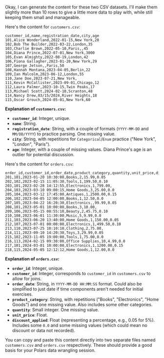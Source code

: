 Okay, I can generate the content for these two CSV datasets. I'll make them slightly more than 10 rows to give a little more data to play with, while still keeping them small and manageable.

Here's the content for `customers.csv`:

```csv
customer_id,name,registration_date,city,age
101,Alice Wonderland,2022-01-15,New York,28
102,Bob The Builder,2022-03-22,London,35
103,Charlie Brown,2022-05-10,Paris,,45
104,Diana Prince,2022-07-01,New York,3000
105,Evan Almighty,2022-08-19,London,42
106,Fiona Gallagher,2023-01-20,New York,29
107,George Jetson,,Paris,50
108,Hannah Montana,2023-04-05,Berlin,22
109,Ian Malcolm,2023-06-12,London,55
110,Jane Doe,2023-07-21,New York,
111,Kevin McCallister,2023-09-01,Chicago,12
112,Laura Palmer,2023-10-15,Twin Peaks,17
113,Michael Scott,2024-02-10,Scranton,48
114,Nancy Drew,03/15/2024,River Heights,18
115,Oscar Grouch,2024-05-01,New York,60
```

**Explanation of `customers.csv`:**

  * **`customer_id`**: Integer, unique.
  * **`name`**: String.
  * **`registration_date`**: String, with a couple of formats (`YYYY-MM-DD` and `MM/DD/YYYY`) to practice parsing. One missing value.
  * **`city`**: String, with repetitions for `Categorical`/`Enum` practice ("New York", "London", "Paris").
  * **`age`**: Integer, with a couple of missing values. Diana Prince's age is an outlier for potential discussion.

Here's the content for `orders.csv`:

```csv
order_id,customer_id,order_date,product_category,quantity,unit_price,discount_applied
201,101,2023-01-20 10:30:00,Books,2,15.99,0.05
202,102,2023-02-15 11:05:30,Tools,1,199.50,0.10
203,101,2023-02-28 14:12:55,Electronics,1,799.00,
204,103,2023-03-10 09:00:15,Home Goods,3,25.00,0.0
205,104,2023-03-12 17:45:00,Antiques,1,2500.00,0.15
206,102,2023-04-05 12:00:00,Books,1,12.50,0.0
207,105,2023-04-22 16:20:30,Electronics,,99.99,0.05
208,101,2023-05-01 10:00:00,Books,3,10.00,
209,106,2023-05-15 08:55:10,Beauty,2,45.75,0.10
210,108,2023-06-01 11:30:00,Music,5,9.99,0.0
211,103,2023-06-20 13:40:00,Home Goods,1,150.00,0.05
212,107,2023-07-01 00:00:00,Electronics,1,499.50,0.10
213,110,2023-07-25 10:10:10,Clothing,2,75.00,
214,111,2023-09-10 14:20:30,Toys,3,29.99,0.05
215,102,2023-11-05 19:00:00,Tools,1,75.00,0.0
216,113,2024-02-15 09:30:00,Office Supplies,10,4.99,0.0
217,101,2024-03-01 10:00:00,Electronics,1,1200.00,0.15
218,115,2024-05-05 12:12:12,Home Goods,1,12.00,0.0
```

**Explanation of `orders.csv`:**

  * **`order_id`**: Integer, unique.
  * **`customer_id`**: Integer, corresponds to `customer_id` in `customers.csv` to allow for joins.
  * **`order_date`**: String, in `YYYY-MM-DD HH:MM:SS` format. Could also be simplified to just date if time components aren't needed for initial exercises.
  * **`product_category`**: String, with repetitions ("Books", "Electronics", "Home Goods") and one missing value. Also includes some other categories.
  * **`quantity`**: Small integer. One missing value.
  * **`unit_price`**: Float.
  * **`discount_applied`**: Float (representing a percentage, e.g., 0.05 for 5%). Includes some `0.0` and some missing values (which could mean no discount or data not recorded).

You can copy and paste this content directly into two separate files named `customers.csv` and `orders.csv` respectively. These should provide a good basis for your Polars data wrangling session.